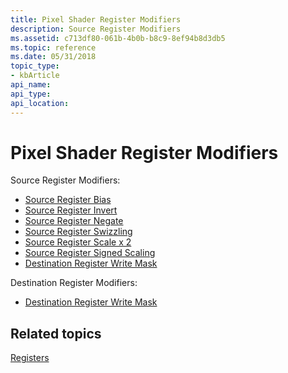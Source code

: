 ```yaml
---
title: Pixel Shader Register Modifiers
description: Source Register Modifiers
ms.assetid: c713df80-061b-4b0b-b8c9-8ef94b8d3db5
ms.topic: reference
ms.date: 05/31/2018
topic_type: 
- kbArticle
api_name: 
api_type: 
api_location: 
---
```


# Pixel Shader Register Modifiers

Source Register Modifiers:

-   [Source Register Bias](dx9-graphics-reference-asm-ps-registers-modifiers-bias.md)
-   [Source Register Invert](dx9-graphics-reference-asm-ps-registers-modifiers-invert.md)
-   [Source Register Negate](dx9-graphics-reference-asm-ps-registers-modifiers-negate.md)
-   [Source Register Swizzling](dx9-graphics-reference-asm-ps-registers-modifiers-source-register-swizzling.md)
-   [Source Register Scale x 2](dx9-graphics-reference-asm-ps-registers-modifiers-scale-x2.md)
-   [Source Register Signed Scaling](dx9-graphics-reference-asm-ps-registers-modifiers-signed-scale.md)
-   [Destination Register Write Mask](dx9-graphics-reference-asm-ps-registers-modifiers-write-mask.md)

Destination Register Modifiers:

-   [Destination Register Write Mask](dx9-graphics-reference-asm-ps-registers-modifiers-write-mask.md)

## Related topics

<dl> <dt>

[Registers](dx9-graphics-reference-asm-ps-registers.md)
</dt> </dl>

 

 




